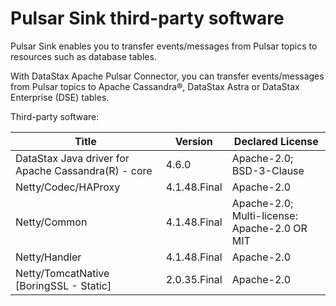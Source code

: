 # Pulsar Sink third-party software

Pulsar Sink enables you to transfer events/messages from Pulsar topics to resources such as database tables. 

With DataStax Apache Pulsar Connector, you can transfer events/messages from Pulsar topics to Apache Cassandra®, DataStax Astra or DataStax Enterprise (DSE) tables.

Third-party software:

|Title                                              |Version     |Declared License                            |
|---------------------------------------------------|------------|--------------------------------------------|
|DataStax Java driver for Apache Cassandra(R) - core|4.6.0       |Apache-2.0; BSD-3-Clause                    |
|Netty/Codec/HAProxy                                |4.1.48.Final|Apache-2.0                                  |
|Netty/Common                                       |4.1.48.Final|Apache-2.0; Multi-license: Apache-2.0 OR MIT|
|Netty/Handler                                      |4.1.48.Final|Apache-2.0                                  |
|Netty/TomcatNative [BoringSSL - Static]            |2.0.35.Final|Apache-2.0                                  |
